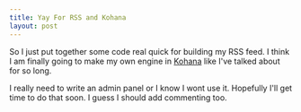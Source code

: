 ```yaml
---
title: Yay For RSS and Kohana
layout: post
---
```


So I just put together some code real quick for building my RSS feed. I think I am finally going to make my own engine in [Kohana](http://kohanaphp.com) like I've talked about for so long.

I really need to write an admin panel or I know I wont use it. Hopefully I'll get time to do that soon. I guess I should add commenting too.
